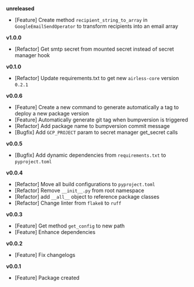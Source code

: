 
**unreleased**
- [Feature] Create method `recipient_string_to_array` in `GoogleEmailSendOperator` to transform recipients into an email array

**v1.0.0**
- [Refactor] Get smtp secret from mounted secret instead of secret manager hook

**v0.1.0**
- [Refactor] Update requirements.txt to get new `airless-core` version `0.2.1`

**v0.0.6**
- [Feature] Create a new command to generate automatically a tag to deploy a new package version
- [Feature] Automatically generate git tag when bumpversion is triggered
- [Refactor] Add package name to bumpversion commit message
- [Bugfix] Add `GCP_PROJECT` param to secret manager get_secret calls

**v0.0.5**
- [Bugfix] Add dynamic dependencies from `requirements.txt` to `pyproject.toml`

**v0.0.4**
- [Refactor] Move all build configurations to `pyproject.toml`
- [Refactor] Remove `__init__.py` from root namespace
- [Refactor] add `__all__` object to reference package classes
- [Refactor] Change linter from `flake8` to `ruff`

**v0.0.3**
- [Feature] Get method `get_config` to new path
- [Feature] Enhance dependencies

**v0.0.2**
- [Feature] Fix changelogs

**v0.0.1**
- [Feature] Package created
